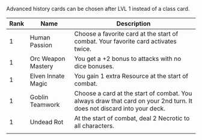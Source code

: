 Advanced history cards can be chosen after LVL 1 instead of a class card.

| Rank | Name | Description |
| ---- | ---- | ---- |
| 1 | Human Passion | Choose a favorite card at the start of combat. Your favorite card activates twice.  |
| 1 | Orc Weapon Mastery | You get a +2 bonus to attacks with no dice bonuses. |
| 1 | Elven Innate Magic | You gain 1 extra Resource at the start of combat.  |
| 1 | Goblin Teamwork | Choose a card at the start of combat. You always draw that card on your 2nd turn. It does not discard into your deck.  |
| 1 | Undead Rot  | At the start of combat, deal 2 Necrotic to all characters.  |
|  |  |  |
